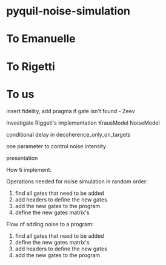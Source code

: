 # pyquil-noise-simulation

# To Emanuelle

# To Rigetti

# To us

insert fidelity, add pragma if gate isn't found - Zeev

Investigate Riggeti's implementation KrausModel NoiseModel

conditional delay in decoherence_only_on_targets

one parameter to control noise intensity

presentation

How ti implement:

Operations needed for noise simulation in random order:

1. find all gates that need to be added
2. add headers to define the new gates
3. add the new gates to the program
4. define the new gates matrix's

Flow of adding noise to a program:

1.  find all gates that need to be added
2.  define the new gates matrix's
3.  add headers to define the new gates
4.  add the new gates to the program


